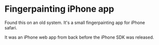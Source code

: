 # Fingerpainting iPhone app

Found this on an old system. It's a small fingerpainting app for iPhone safari.

It was an iPhone web app from back before the iPhone SDK was released.
